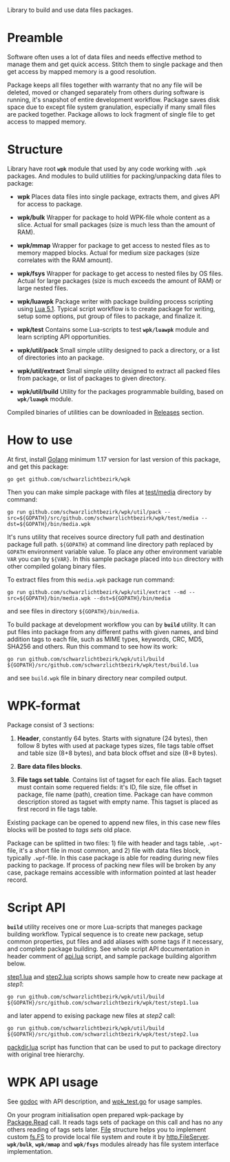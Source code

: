 
Library to build and use data files packages.

# Preamble

Software often uses a lot of data files and needs effective method to manage them and get quick access. Stitch them to single package and then get access by mapped memory is a good resolution.

Package keeps all files together with warranty that no any file will be deleted, moved or changed separately from others during software is running, it's snapshot of entire development workflow. Package saves disk space due to except file system granulation, especially if many small files are packed together. Package allows to lock fragment of single file to get access to mapped memory.

# Structure

Library have root **`wpk`** module that used by any code working with `.wpk` packages. And modules to build utilities for packing/unpacking data files to package:

- **wpk**
Places data files into single package, extracts them, and gives API for access to package.

- **wpk/bulk**
Wrapper for package to hold WPK-file whole content as a slice. Actual for small packages (size is much less than the amount of RAM).

- **wpk/mmap**
Wrapper for package to get access to nested files as to memory mapped blocks. Actual for medium size packages (size correlates with the RAM amount).

- **wpk/fsys**
Wrapper for package to get access to nested files by OS files. Actual for large packages (size is much exceeds the amount of RAM) or large nested files.

- **wpk/luawpk**
Package writer with package building process scripting using [Lua 5.1]([https://www.lua.org/manual/5.1/](https://www.lua.org/manual/5.1/)). Typical script workflow is to create package for writing, setup some options, put group of files to package, and finalize it.

- **wpk/test**
Contains some Lua-scripts to test **`wpk/luawpk`** module and learn scripting API opportunities.

- **wpk/util/pack**
Small simple utility designed to pack a directory, or a list of directories into an package.

- **wpk/util/extract**
Small simple utility designed to extract all packed files from package, or list of packages to given directory.

- **wpk/util/build**
Utility for the packages programmable building, based on **`wpk/luawpk`** module.

Compiled binaries of utilities can be downloaded in [Releases](https://github.com/schwarzlichtbezirk/wpk/releases) section.

# How to use

At first, install [Golang](https://golang.org/) minimum 1.17 version for last version of this package, and get this package:

```batch
go get github.com/schwarzlichtbezirk/wpk
```

Then you can make simple package with files at [test/media](https://github.com/schwarzlichtbezirk/wpk/tree/master/test/media) directory by command:

```batch
go run github.com/schwarzlichtbezirk/wpk/util/pack --src=${GOPATH}/src/github.com/schwarzlichtbezirk/wpk/test/media --dst=${GOPATH}/bin/media.wpk
```

It's runs utility that receives source directory full path and destination package full path. `${GOPATH}` at command line directory path replaced by `GOPATH` environment variable value. To place any other environment variable `VAR` you can by `${VAR}`. In this sample package placed into `bin` directory with other compiled golang binary files.

To extract files from this `media.wpk` package run command:

```batch
go run github.com/schwarzlichtbezirk/wpk/util/extract --md --src=${GOPATH}/bin/media.wpk --dst=${GOPATH}/bin/media
```

and see files in directory `${GOPATH}/bin/media`.

To build package at development workflow you can by **`build`** utility. It can put files into package from any different paths with given names, and bind addition tags to each file, such as MIME types, keywords, CRC, MD5, SHA256 and others. Run this command to see how its work:

```batch
go run github.com/schwarzlichtbezirk/wpk/util/build ${GOPATH}/src/github.com/schwarzlichtbezirk/wpk/test/build.lua
```

and see `build.wpk` file in binary directory near compiled output.

# WPK-format

Package consist of 3 sections:

1. **Header**, constantly 64 bytes. Starts with signature (24 bytes), then follow 8 bytes with used at package types sizes, file tags table offset and table size (8+8 bytes), and bata block offset and size (8+8 bytes).

2. **Bare data files blocks**.

3. **File tags set table**. Contains list of tagset for each file alias. Each tagset must contain some requered fields: it's ID, file size, file offset in package, file name (path), creation time. Package can have common description stored as tagset with empty name. This tagset is placed as first record in file tags table.

Existing package can be opened to append new files, in this case new files blocks will be posted to *tags sets* old place.

Package can be splitted in two files: 1) file with header and tags table, `.wpt`-file, it's a short file in most common, and 2) file with data files block, typically `.wpf`-file. In this case package is able for reading during new files packing to package. If process of packing new files will be broken by any case, package remains accessible with information pointed at last header record.

# Script API

**`build`** utility receives one or more Lua-scripts that maneges package building workflow. Typical sequence is to create new package, setup common properties, put files and add aliases with some tags if it necessary, and complete package building. See whole script API documentation in header comment of [api.lua](https://github.com/schwarzlichtbezirk/wpk/blob/master/test/api.lua) script, and sample package building algorithm below.

[step1.lua](https://github.com/schwarzlichtbezirk/wpk/blob/master/test/step1.lua) and [step2.lua](https://github.com/schwarzlichtbezirk/wpk/blob/master/test/step2.lua) scripts shows sample how to create new package at *step1*:

```batch
go run github.com/schwarzlichtbezirk/wpk/util/build ${GOPATH}/src/github.com/schwarzlichtbezirk/wpk/test/step1.lua
```

and later append to exising package new files at *step2* call:

```batch
go run github.com/schwarzlichtbezirk/wpk/util/build ${GOPATH}/src/github.com/schwarzlichtbezirk/wpk/test/step2.lua
```

[packdir.lua](https://github.com/schwarzlichtbezirk/wpk/blob/master/test/packdir.lua) script has function that can be used to put to package directory with original tree hierarchy.

# WPK API usage

See [godoc](https://godoc.org/github.com/schwarzlichtbezirk/wpk) with API description, and [wpk_test.go](https://github.com/schwarzlichtbezirk/wpk/blob/master/wpk_test.go) for usage samples.

On your program initialisation open prepared wpk-package by [Package.Read](https://godoc.org/github.com/schwarzlichtbezirk/wpk#Package.Read) call. It reads tags sets of package on this call and has no any others reading of tags sets later. [File](https://godoc.org/github.com/schwarzlichtbezirk/wpk#File) structure helps you to implement custom [fs.FS](https://golang.org/pkg/io/fs/#FS) to provide local file system and route it by [http.FileServer](https://golang.org/pkg/net/http/#FileServer). **`wpk/bulk`**, **`wpk/mmap`** and **`wpk/fsys`** modules already has file system interface implementation.
